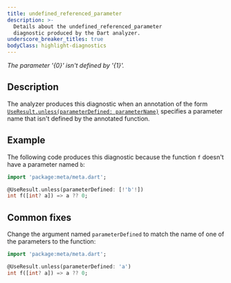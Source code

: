 ```yaml
---
title: undefined_referenced_parameter
description: >-
  Details about the undefined_referenced_parameter
  diagnostic produced by the Dart analyzer.
underscore_breaker_titles: true
bodyClass: highlight-diagnostics
---
```


_The parameter '{0}' isn't defined by '{1}'._

## Description

The analyzer produces this diagnostic when an annotation of the form
[`UseResult.unless(parameterDefined: parameterName)`][meta-UseResult]
specifies a parameter name that isn't defined by the annotated function.

## Example

The following code produces this diagnostic because the function `f`
doesn't have a parameter named `b`:

```dart
import 'package:meta/meta.dart';

@UseResult.unless(parameterDefined: [!'b'!])
int f([int? a]) => a ?? 0;
```

## Common fixes

Change the argument named `parameterDefined` to match the name of one of
the parameters to the function:

```dart
import 'package:meta/meta.dart';

@UseResult.unless(parameterDefined: 'a')
int f([int? a]) => a ?? 0;
```

[meta-UseResult]: https://pub.dev/documentation/meta/latest/meta/UseResult-class.html
